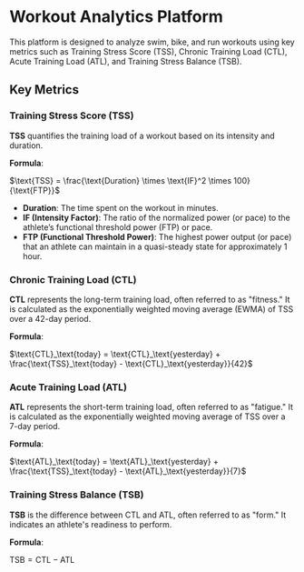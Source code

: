 # Workout Analytics Platform

This platform is designed to analyze swim, bike, and run workouts using key metrics such as Training Stress Score (TSS), Chronic Training Load (CTL), Acute Training Load (ATL), and Training Stress Balance (TSB).

## Key Metrics

### Training Stress Score (TSS)

**TSS** quantifies the training load of a workout based on its intensity and duration.

**Formula**:

$\text{TSS} = \frac{\text{Duration} \times \text{IF}^2 \times 100}{\text{FTP}}$


- **Duration**: The time spent on the workout in minutes.
- **IF (Intensity Factor)**: The ratio of the normalized power (or pace) to the athlete’s functional threshold power (FTP) or pace.
- **FTP (Functional Threshold Power)**: The highest power output (or pace) that an athlete can maintain in a quasi-steady state for approximately 1 hour.

### Chronic Training Load (CTL)

**CTL** represents the long-term training load, often referred to as "fitness." It is calculated as the exponentially weighted moving average (EWMA) of TSS over a 42-day period.

**Formula**:

$\text{CTL}_\text{today} = \text{CTL}_\text{yesterday} + \frac{\text{TSS}_\text{today} - \text{CTL}_\text{yesterday}}{42}$


### Acute Training Load (ATL)

**ATL** represents the short-term training load, often referred to as "fatigue." It is calculated as the exponentially weighted moving average of TSS over a 7-day period.

**Formula**:

$\text{ATL}_\text{today} = \text{ATL}_\text{yesterday} + \frac{\text{TSS}_\text{today} - \text{ATL}_\text{yesterday}}{7}$


### Training Stress Balance (TSB)

**TSB** is the difference between CTL and ATL, often referred to as "form." It indicates an athlete's readiness to perform.

**Formula**:

$\text{TSB} = \text{CTL} - \text{ATL}$

